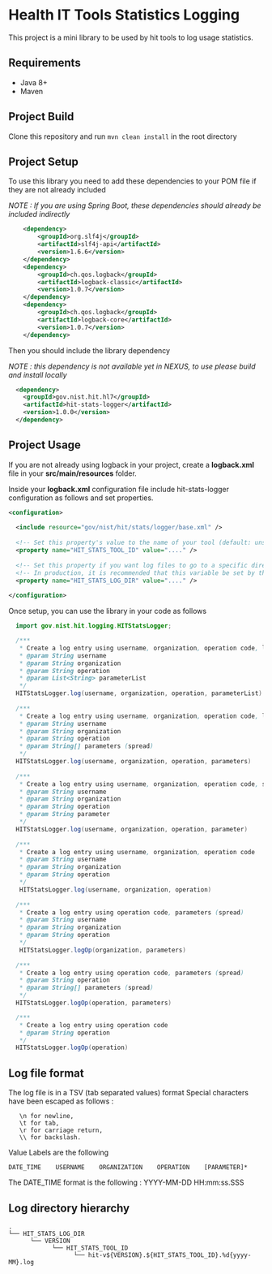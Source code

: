 # Health IT Tools Statistics Logging

This project is a mini library to be used by hit tools to log usage statistics.

## Requirements
- Java 8+
- Maven

## Project Build
Clone this repository and run ```mvn clean install``` in the root directory

## Project Setup
To use this library you need to add these dependencies to your POM file if they are not already included

*NOTE : If you are using Spring Boot, these dependencies should already be included indirectly*

```xml
    <dependency>
        <groupId>org.slf4j</groupId>
        <artifactId>slf4j-api</artifactId>
        <version>1.6.6</version>
    </dependency>
    <dependency>
        <groupId>ch.qos.logback</groupId>
        <artifactId>logback-classic</artifactId>
        <version>1.0.7</version>
    </dependency>
    <dependency>
        <groupId>ch.qos.logback</groupId>
        <artifactId>logback-core</artifactId>
        <version>1.0.7</version>
    </dependency>
```

Then you should include the library dependency

*NOTE : this dependency is not available yet in NEXUS, to use please build and install locally*

```xml
  <dependency>
    <groupId>gov.nist.hit.hl7</groupId>
    <artifactId>hit-stats-logger</artifactId>
    <version>1.0.0</version>
  </dependency>
```

## Project Usage
If you are not already using logback in your project, create a **logback.xml** file in your **src/main/resources** folder.

Inside your **logback.xml** configuration file include hit-stats-logger configuration as follows and set properties.

```xml
<configuration>
    
  <include resource="gov/nist/hit/stats/logger/base.xml" />
  
  <!-- Set this property's value to the name of your tool (default: unspecified)-->
  <property name="HIT_STATS_TOOL_ID" value="...." />
  
  <!-- Set this property if you want log files to go to a specific directory (default: /var/log/hit-stats) -->
  <!-- In production, it is recommended that this variable be set by the admin as an environment variable in that case please do not override -->
  <property name="HIT_STATS_LOG_DIR" value="...." />
  
</configuration>
```

Once setup, you can use the library in your code as follows

```java
  import gov.nist.hit.logging.HITStatsLogger;

  /***
   * Create a log entry using username, organization, operation code, list of parameters
   * @param String username
   * @param String organization
   * @param String operation
   * @param List<String> parameterList
   */
  HITStatsLogger.log(username, organization, operation, parameterList)
  
  /***
   * Create a log entry using username, organization, operation code, list of parameters (spread)
   * @param String username
   * @param String organization
   * @param String operation
   * @param String[] parameters (spread)
   */
  HITStatsLogger.log(username, organization, operation, parameters)
    
  /***
   * Create a log entry using username, organization, operation code, single parameter
   * @param String username
   * @param String organization
   * @param String operation
   * @param String parameter
   */
  HITStatsLogger.log(username, organization, operation, parameter)
  
  /***
   * Create a log entry using username, organization, operation code
   * @param String username
   * @param String organization
   * @param String operation
   */
   HITStatsLogger.log(username, organization, operation)
   
  /***
   * Create a log entry using operation code, parameters (spread)
   * @param String username
   * @param String organization
   * @param String operation
   */
   HITStatsLogger.logOp(organization, parameters)
   
  /***
   * Create a log entry using operation code, parameters (spread)
   * @param String operation
   * @param String[] parameters (spread)
   */
  HITStatsLogger.logOp(operation, parameters)

  /***
   * Create a log entry using operation code
   * @param String operation
   */
  HITStatsLogger.logOp(operation)

```

## Log file format

The log file is in a TSV (tab separated values) format
Special characters have been escaped as follows :
```
   \n for newline,
   \t for tab,
   \r for carriage return,
   \\ for backslash.
```
Value Labels are the following
```
DATE_TIME    USERNAME    ORGANIZATION    OPERATION    [PARAMETER]*
```

The DATE_TIME format is the following : YYYY-MM-DD HH:mm:ss.SSS

## Log directory hierarchy
```
.
└── HIT_STATS_LOG_DIR
      └── VERSION
            └── HIT_STATS_TOOL_ID
                  └── hit-v${VERSION}.${HIT_STATS_TOOL_ID}.%d{yyyy-MM}.log
      
```




